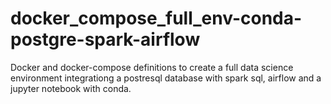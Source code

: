 # docker_compose_full_env-conda-postgre-spark-airflow
Docker and docker-compose definitions to create a full data science environment integrationg a postresql database with spark sql, airflow and a jupyter notebook with conda.
